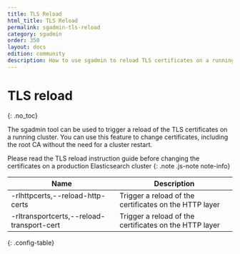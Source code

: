 ```yaml
---
title: TLS Reload
html_title: TLS Reload
permalink: sgadmin-tls-reload
category: sgadmin
order: 350
layout: docs
edition: community
description: How to use sgadmin to reload TLS certificates on a running Elasticsearch cluster
---
```

<!---
Copyright 2020 floragunn GmbH
-->

# TLS reload
{: .no_toc}

The sgadmin tool can be used to trigger a reload of the TLS certificates on a running cluster. You can use this feature to change certificates, including the root CA without the need for a cluster restart.

Please read the TLS reload instruction guide before changing the certificates on a production Elasticsearch cluster
{: .note .js-note note-info}

| Name | Description |
|---|---|
| -rlhttpcerts,--reload-http-certs  | Trigger a reload of the certificates on the HTTP layer |
| -rltransportcerts,--reload-transport-cert  | Trigger a reload of the certificates on the HTTP layer |
{: .config-table}

